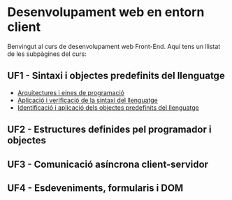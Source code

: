 # Desenvolupament web en entorn client

Benvingut al curs de desenvolupament web Front-End. Aquí tens un llistat de les subpàgines del curs:

## UF1 - Sintaxi i objectes predefinits del llenguatge

- [Arquitectures i eines de programació](UF1/UF1/UF1.1.md)
- [Aplicació i verificació de la sintaxi del llenguatge](UF1/UF1.2/UF1.2_a.md)
- [Identificació i aplicació dels objectes predefinits del llenguatge]()

## UF2 - Estructures definides pel programador i objectes

## UF3 - Comunicació asíncrona client-servidor

## UF4 - Esdeveniments, formularis i DOM
